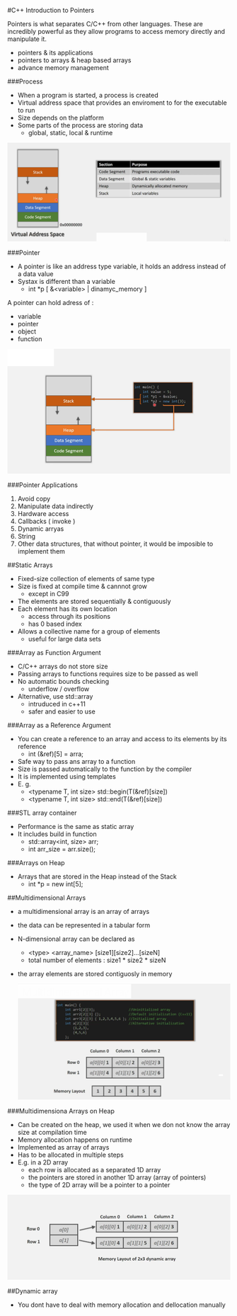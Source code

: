 #C++ Introduction to Pointers

Pointers is what separates C/C++ from other languages. These 
are incredibly powerful as they allow programs to access 
memory directly and manipulate it.

* pointers & its applications 
* pointers to arrays & heap based arrays 
* advance memory management 

###Process
* When a program is started, a process is created
* Virtual address space that provides an enviroment to for the executable to run 
* Size depends on the platform 
* Some parts of the process are storing data 
    * global, static, local & runtime
    
![Alt text]( img/virtual_address_space.png "Virtual Address Space")

###Pointer 
* A pointer is like an address type variable, it holds an address instead of a data value
* Systax is different than a variable 
    *   int *p [ &\<variable> | dinamyc_memory ]
    
A pointer can hold adress of :
* variable 
* pointer
* object
* function 

![Alt text]( img/pointer_in_address_space.png "Pointer in Address Space")

###Pointer Applications 
1. Avoid copy 
2. Manipulate data indirectly 
3. Hardware access
4. Callbacks ( invoke )
5. Dynamic arryas
6. String 
7. Other data structures, that without pointer, it would be imposible to implement them


##Static Arrays 
- Fixed-size collection of elements of same type 
- Size is fixed at compile time & cannnot grow 
    - except in C99
- The elements are stored sequentially & contiguously
- Each element has its own location 
    - access through its positions
    - has 0 based index 
- Allows a collective name for a group of elements 
    - useful for large data sets

###Array as Function Argument
- C/C++ arrays do not store size
- Passing arrays to functions requires size to be passed as well
- No automatic bounds checking 
    - underflow / overflow
- Alternative, use std::array 
    - intruduced in c++11
    - safer and easier to use

###Array as a Reference Argument
- You can create a reference to an array and access to its elements by its reference
    - int (&ref)[5] = arra;  
- Safe way to pass ans array to a function 
- Size is passed automatically to the function by the compiler
- It is implemented using templates
- E. g. 
    - \<typename T, int size> std::begin(T(&ref)[size])
    - \<typename T, int size> std::end(T(&ref)[size])
 
###STL array container
- Performance is the same as static array 
- It includes build in function 
    - std::array\<int, size> arr;
    - int arr_size = arr.size();
    
###Arrays on Heap
- Arrays that are stored in the Heap instead of the Stack 
    - int *p = new int[5];

##Multidimensional Arrays 
- a multidimensional array is an array of arrays
- the data can be represented in a tabular form 
- N-dimensional array can be declared as 
    - \<type> \<array_name> [size1][size2]...[sizeN]
    - total number of elements : size1 * size2 * sizeN
- the array elements are stored contiguosly in memory 
 
  ![Alt text]( img/multidimensional_array.png "Multidimensional Array")  

###Multidimensiona Arrays on Heap
- Can be created on the heap, we used it when we don not know the array size at compilation time
- Memory allocation happens on runtime
- Implemented as array of arrays 
- Has to be allocated in multiple steps 
- E.g. in a 2D array
    - each row is allocated as a separated 1D array 
    - the pointers are stored in another 1D array (array of pointers)
    - the type of 2D array will be a pointer to a pointer

 ![Alt text]( img/multidimensional_array_onHeap.png "Multidimensional Array on Heap")
 
##Dynamic array
- You dont have to deal with memory allocation and dellocation manually 
